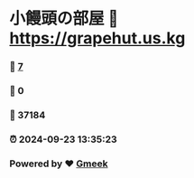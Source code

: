 # 小饅頭の部屋 :link: https://grapehut.us.kg 
### :page_facing_up: [7](https://grapehut.us.kg/tag.html) 
### :speech_balloon: 0 
### :hibiscus: 37184 
### :alarm_clock: 2024-09-23 13:35:23 
### Powered by :heart: [Gmeek](https://github.com/Meekdai/Gmeek)

